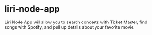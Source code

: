 # liri-node-app

Liri Node App will allow you to search concerts with Ticket Master, find songs with Spotify, and pull up details about your favorite movie.
